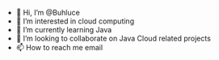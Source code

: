 - 👋 Hi, I’m @Buhluce
- 👀 I’m interested in cloud computing
- 🌱 I’m currently learning Java
- 💞️ I’m looking to collaborate on Java Cloud related projects
- 📫 How to reach me email

<!---
Buhluce/Buhluce is a ✨ special ✨ repository because its `README.md` (this file) appears on your GitHub profile.
You can click the Preview link to take a look at your changes.
--->
